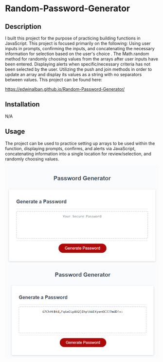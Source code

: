 # Random-Password-Generator

## Description

I built this project for the purpose of practicing building functions in JavaScript. This project is focused primarily on the following:
Using user inputs in prompts, confirming the inputs, and concatenating the necessary information for selection based on the user's choice .
The Math.random method for randomly choosing values from the arrays after user inputs have been entered.
Displaying alerts when specific/necessary criteria has not been selected by the user.
Utilizing the push and join methods in order to update an array and display its values as a string with no separators between values.
This project can be found here: 

https://edwinalban.github.io/Random-Password-Generator/

## Installation

N/A

## Usage

The project can be used to practice setting up arrays to be used within the function, displaying prompts, confirms, and alerts via JavaScript, concatenating information into a single location for review/selection, and randomly choosing values.

![alt text](Assets/no-password.png)
![alt text](Assets/password-generated.png)
